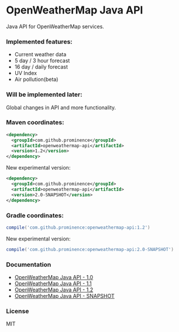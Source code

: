 # OpenWeatherMap Java API
Java API for OpenWeatherMap services.

### Implemented features:
* Current weather data
* 5 day / 3 hour forecast
* 16 day / daily forecast
* UV Index
* Air pollution(beta)

### Will be implemented later:
Global changes in API and more functionality.

### Maven coordinates:

```xml
<dependency>
  <groupId>com.github.prominence</groupId>
  <artifactId>openweathermap-api</artifactId>
  <version>1.2</version>
</dependency>
```

New experimental version:
```xml
<dependency>
  <groupId>com.github.prominence</groupId>
  <artifactId>openweathermap-api</artifactId>
  <version>2.0-SNAPSHOT</version>
</dependency>
```

### Gradle coordinates:

```groovy
compile('com.github.prominence:openweathermap-api:1.2')
```

New experimental version:
```groovy
compile('com.github.prominence:openweathermap-api:2.0-SNAPSHOT')
```

### Documentation
* [OpenWeatherMap Java API - 1.0](docs/Release_1.0.md)
* [OpenWeatherMap Java API - 1.1](docs/Release_1.1.md)
* [OpenWeatherMap Java API - 1.2](docs/Release_1.2.md)
* [OpenWeatherMap Java API - SNAPSHOT](docs/SNAPSHOT.md)

### License
MIT
